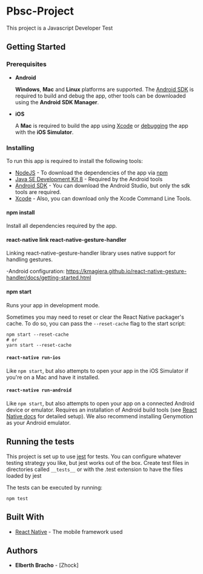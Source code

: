 # Pbsc-Project
This project is a Javascript Developer Test

## Getting Started

### Prerequisites

- **Android**

  **Windows**, **Mac** and **Linux** platforms are supported. The [Android SDK](https://es.wikipedia.org/wiki/Android_SDK) is required to build and debug the app, other tools can be downloaded using the **Android SDK Manager**.

- **iOS**

  A **Mac** is required to build the app using [Xcode](https://developer.apple.com/xcode/) or [debugging](https://facebook.github.io/react-native/docs/debugging.html) the app with the **iOS Simulator**.

### Installing

To run this app is required to install the following tools:

- [NodeJS](https://nodejs.org/) - To download the dependencies of the app via [npm](http://npmjs.com/)
- [Java SE Development Kit 8](http://www.oracle.com/technetwork/pt/java/javase/downloads/jdk8-downloads-2133151.html) - Required by the Android tools
- [Android SDK](https://developer.android.com/studio/) - You can download the Android Studio, but only the sdk tools are required.
- [Xcode](https://developer.apple.com/xcode/) - Also, you can download only the Xcode Command Line Tools.

#### npm install

Install all dependencies required by the app.

#### react-native link react-native-gesture-handler

Linking react-native-gesture-handler library uses native support for handling gestures.

-Android configuration: https://kmagiera.github.io/react-native-gesture-handler/docs/getting-started.html

#### npm start

Runs your app in development mode.

Sometimes you may need to reset or clear the React Native packager's cache. To do so, you can pass the `--reset-cache` flag to the start script:

```
npm start --reset-cache
# or
yarn start --reset-cache
```

#### `react-native run-ios`

Like `npm start`, but also attempts to open your app in the iOS Simulator if you're on a Mac and have it installed.

#### `react-native run-android`

Like `npm start`, but also attempts to open your app on a connected Android device or emulator. Requires an installation of Android build tools (see [React Native docs](https://facebook.github.io/react-native/docs/getting-started.html) for detailed setup). We also recommend installing Genymotion as your Android emulator.

## Running the tests

This project is set up to use [jest](https://github.com/facebook/jest) for tests. You can configure whatever testing strategy you like, but jest works out of the box. Create test files in directories called `__tests__` or with the .test extension to have the files loaded by jest

The tests can be executed by running:

```
npm test
```

## Built With

- [React Native](https://facebook.github.io/react-native/) - The mobile framework used

## Authors

- **Elberth Bracho** - [Zhock]